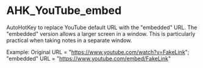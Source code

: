 # AHK_YouTube_embed
AutoHotKey to replace YouTube default URL with the "embedded" URL. The "embedded" version allows a larger screen in a window. This is particularly practical when taking notes in a separate window.

Example: Original URL = "https://www.youtube.com/watch?v=FakeLink"; "embedded" URL = "https://www.youtube.com/embed/FakeLink"
